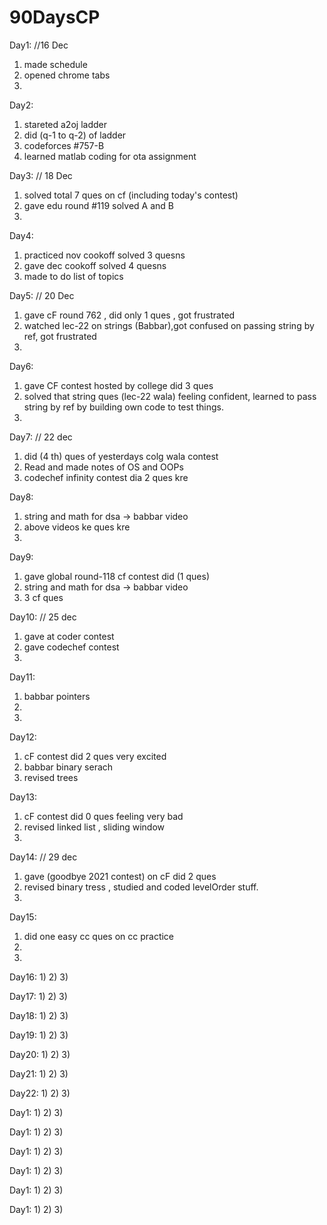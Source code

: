 # 90DaysCP

Day1: //16 Dec
1) made schedule
2) opened chrome tabs 
3)

Day2:
1) stareted a2oj ladder
2) did (q-1 to q-2) of ladder
3) codeforces #757-B
4) learned matlab coding for ota assignment

Day3: // 18 Dec
1) solved total 7 ques on cf (including today's contest)
2) gave edu round #119 solved A and B
3)

Day4:
1) practiced nov cookoff solved 3 quesns
2) gave dec cookoff solved 4 quesns
3) made to do list of topics

Day5: // 20 Dec
1) gave cF round 762 , did only 1 ques , got frustrated
2) watched lec-22 on strings (Babbar),got confused on passing string by ref, got frustrated
3)

Day6:
1) gave CF contest hosted by college did 3 ques
2) solved that string ques (lec-22 wala) feeling confident, learned to pass string by ref by building own code to test things.
3)

Day7: // 22 dec
1) did (4 th) ques of yesterdays colg wala contest
2) Read and made notes of OS and OOPs
3) codechef infinity contest dia 2 ques kre

Day8:
1) string and math for dsa -> babbar video
2) above videos ke ques kre
3)

Day9:
1) gave global round-118 cf contest did (1 ques)
2) string and math for dsa -> babbar video
3) 3 cf ques

Day10: // 25 dec
1) gave at coder contest
2) gave codechef contest
3)

Day11:
1) babbar pointers
2)
3)

Day12:
1) cF contest did 2 ques very excited
2) babbar binary serach
3) revised trees

Day13:
1) cF contest did 0 ques feeling very bad
2) revised linked list , sliding window
3)

Day14: // 29 dec
1) gave (goodbye 2021 contest) on cF did 2 ques
2) revised binary tress , studied and coded levelOrder stuff.
3)

Day15:
1) did one easy cc ques on cc practice
2)
3)

Day16:
1)
2)
3)

Day17:
1)
2)
3)

Day18:
1)
2)
3)

Day19:
1)
2)
3)

Day20:
1)
2)
3)

Day21:
1)
2)
3)

Day22:
1)
2)
3)

Day1:
1)
2)
3)

Day1:
1)
2)
3)


Day1:
1)
2)
3)

Day1:
1)
2)
3)

Day1:
1)
2)
3)

Day1:
1)
2)
3)
